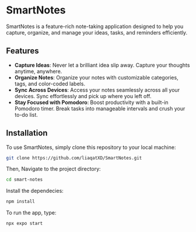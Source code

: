 # SmartNotes

SmartNotes is a feature-rich note-taking application designed to help you capture, organize, and manage your ideas, tasks, and reminders efficiently.

## Features

- **Capture Ideas**: Never let a brilliant idea slip away. Capture your thoughts anytime, anywhere.
- **Organize Notes**: Organize your notes with customizable categories, tags, and color-coded labels.
- **Sync Across Devices**: Access your notes seamlessly across all your devices. Sync effortlessly and pick up where you left off.
- **Stay Focused with Pomodoro**: Boost productivity with a built-in Pomodoro timer. Break tasks into manageable intervals and crush your to-do list.


## Installation

To use SmartNotes, simply clone this repository to your local machine:

```bash
git clone https://github.com/liaqatXD/SmartNotes.git
```
Then, Navigate to the project directory:
```bash
cd smart-notes
```
Install the dependecies:
```bash
npm install
```
To run the app, type:
```bash
npx expo start
```
